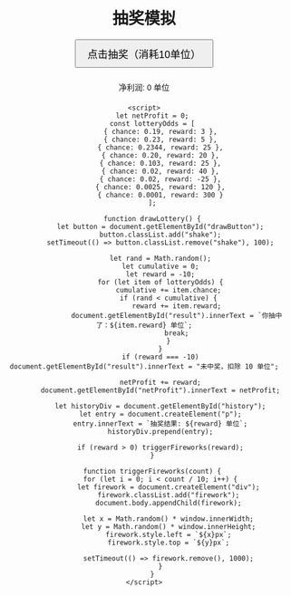 <!DOCTYPE html>
<html lang="zh">
<head>
    <meta charset="UTF-8">
    <meta name="viewport" content="width=device-width, initial-scale=1.0">
    <title>抽奖模拟</title>
    <style>
        body { text-align: center; font-family: Arial, sans-serif; }
        #result { font-size: 24px; margin-top: 20px; }
        #history { margin-top: 20px; }
        button { padding: 10px 20px; font-size: 18px; transition: transform 0.1s; }
        .shake { transform: scale(1.1); }
        .firework { position: absolute; width: 10px; height: 10px; background: red; border-radius: 50%; opacity: 0.8; }
    </style>
</head>
<body>
    <h1>抽奖模拟</h1>
    <button id="drawButton" onclick="drawLottery()">点击抽奖（消耗10单位）</button>
    <p id="result"></p>
    <p>净利润: <span id="netProfit">0</span> 单位</p>
    <div id="history"></div>

    <script>
        let netProfit = 0;
        const lotteryOdds = [
            { chance: 0.19, reward: 3 },
            { chance: 0.23, reward: 5 },
            { chance: 0.2344, reward: 25 },
            { chance: 0.20, reward: 20 },
            { chance: 0.103, reward: 25 },
            { chance: 0.02, reward: 40 },
            { chance: 0.02, reward: -25 },
            { chance: 0.0025, reward: 120 },
            { chance: 0.0001, reward: 300 }
        ];

        function drawLottery() {
            let button = document.getElementById("drawButton");
            button.classList.add("shake");
            setTimeout(() => button.classList.remove("shake"), 100);
            
            let rand = Math.random();
            let cumulative = 0;
            let reward = -10;
            for (let item of lotteryOdds) {
                cumulative += item.chance;
                if (rand < cumulative) {
                    reward += item.reward;
                    document.getElementById("result").innerText = `你抽中了：${item.reward} 单位`;
                    break;
                }
            }
            if (reward === -10) document.getElementById("result").innerText = "未中奖，扣除 10 单位";
            
            netProfit += reward;
            document.getElementById("netProfit").innerText = netProfit;
            
            let historyDiv = document.getElementById("history");
            let entry = document.createElement("p");
            entry.innerText = `抽奖结果: ${reward} 单位`;
            historyDiv.prepend(entry);
            
            if (reward > 0) triggerFireworks(reward);
        }

        function triggerFireworks(count) {
            for (let i = 0; i < count / 10; i++) {
                let firework = document.createElement("div");
                firework.classList.add("firework");
                document.body.appendChild(firework);
                
                let x = Math.random() * window.innerWidth;
                let y = Math.random() * window.innerHeight;
                firework.style.left = `${x}px`;
                firework.style.top = `${y}px`;
                
                setTimeout(() => firework.remove(), 1000);
            }
        }
    </script>
</body>
</html>

